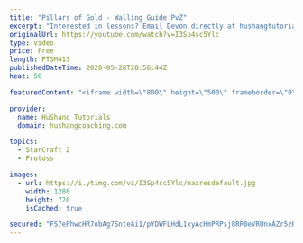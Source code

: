 ```yaml
---
title: "Pillars of Gold - Walling Guide PvZ"
excerpt: "Interested in lessons? Email Devon directly at hushangtutorials@outlook.com ------------------------------------------------------------------------------------------------------- Want to support HuShang Tutorials directly? Patreon is a website where you can contribute a monthly donation that will help"
originalUrl: https://youtube.com/watch?v=I3Sp4sc5Ylc
type: video
price: Free
length: PT3M41S
publishedDateTime: 2020-05-28T20:56:44Z
heat: 50

featuredContent: "<iframe width=\"800\" height=\"500\" frameborder=\"0\" src=\"https://www.youtube.com/embed/I3Sp4sc5Ylc\" allow=\"accelerometer; autoplay; encrypted-media; gyroscope; picture-in-picture\" allowfullscreen></iframe>"

provider:
  name: HuShang Tutorials
  domain: hushangcoaching.com

topics:
  - StarCraft 2
  - Protoss

images:
  - url: https://i.ytimg.com/vi/I3Sp4sc5Ylc/maxresdefault.jpg
    width: 1280
    height: 720
    isCached: true

secured: "FS7ePhwcHR7obAg7SnteAi1/pYDWFLHdL1xyAcHmPRPsj8RF0eVRUnxAZr5zHKKxT257S6GHzmaosP/tWXi5CyXqByIwYkILW2Tq9iw9CKLxbfZ9g4K0jqIBUHSsaiyH4PZVOSmnKUeSDSbfakPqEVYq+CnOOpOoz3o0yiBy3dtGIrKGR0F8Q7n2uj6C0/BUBOIwUn69KNTEvv0P8aWQeLmQNas3Aly1w7JqMWQPGY6WqXHUC9dKpuNLKJiIU7kqAFNzgpzZYbCTRvxSM2k3dvy2A0tk3wCUTqiSD6fg5g4CLhB/Dbwf7dZayPR+gP/tLr1mx6GS3Wg2j5uT+4EewgjC5PNHtEw0ieZcYbHRPN9nCG+T7Mk5w/h9ZQjbFxS1CIlwl/FjPg1+ddHdfMGXh0m+JoqmMQPpNiwNKfrWdQs=;iJF30uXCvgAXKLIiaMb5NA=="
---
```


